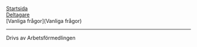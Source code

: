 [Startsida](home)  
[Deltagare](Deltagare)  
[Vanliga frågor](Vanliga frågor)

<hr>

Drivs av Arbetsförmedlingen